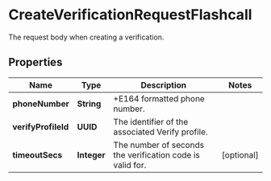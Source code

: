 

# CreateVerificationRequestFlashcall

The request body when creating a verification.

## Properties

| Name | Type | Description | Notes |
|------------ | ------------- | ------------- | -------------|
|**phoneNumber** | **String** | +E164 formatted phone number. |  |
|**verifyProfileId** | **UUID** | The identifier of the associated Verify profile. |  |
|**timeoutSecs** | **Integer** | The number of seconds the verification code is valid for. |  [optional] |



